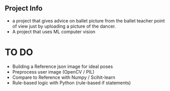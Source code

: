 ## Project Info
- a project that gives advice on ballet picture from the ballet teacher point of view just by uploading a picture of the dancer.
- A project that uses ML computer vision 

# TO DO
- Building a Reference json image for ideal poses
- Preprocess user image (OpenCV / PIL)
- Compare to Reference with Numpy / Scihit-learn
- Rule-based logic with Python (rule-based if statements)

